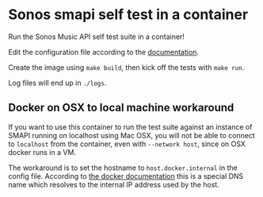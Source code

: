 # Sonos smapi self test in a container

Run the Sonos Music API self test suite in a container!

Edit the configuration file according to the [documentation](https://musicpartners.sonos.com/?q=node/347).

Create the image using `make build`, then kick off the tests with `make run`.

Log files will end up in `./logs`.

## Docker on OSX to local machine workaround

If you want to use this container to run the test suite against an instance of SMAPI running on localhost using Mac OSX, you will not be able to connect to `localhost` from the container, even with `--network host`, since on OSX docker runs in a VM.

The workaround is to set the hostname to `host.docker.internal` in the config file. According to [the docker documentation](https://docs.docker.com/docker-for-mac/networking/#use-cases-and-workarounds) this is a special DNS name which resolves to the internal IP address used by the host.
